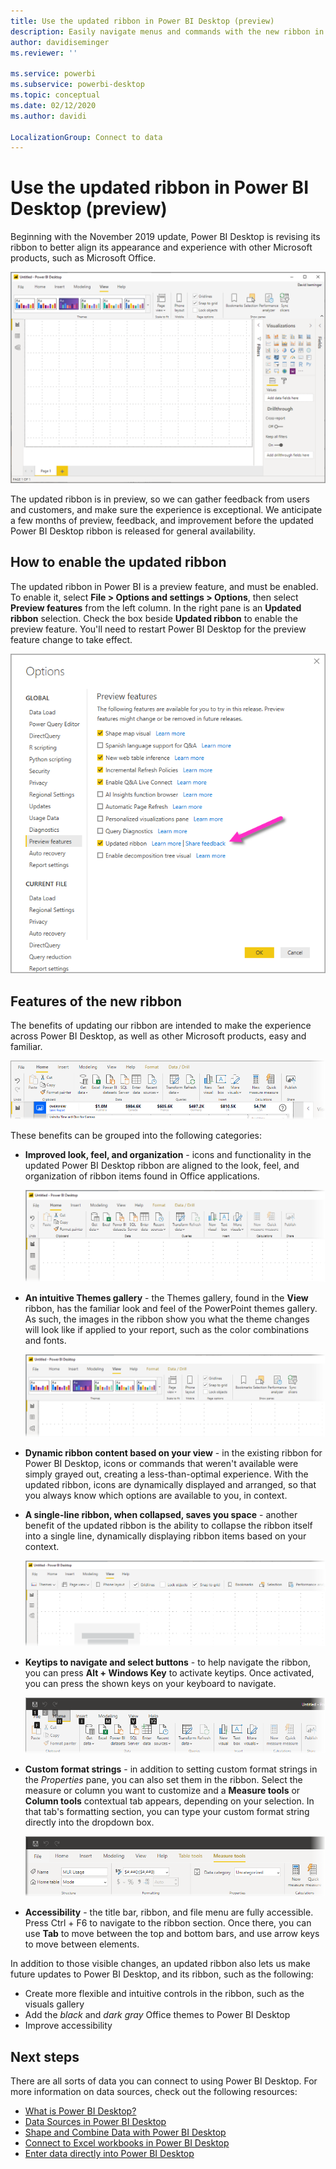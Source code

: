 ```yaml
---
title: Use the updated ribbon in Power BI Desktop (preview)
description: Easily navigate menus and commands with the new ribbon in Power BI Desktop
author: davidiseminger
ms.reviewer: ''

ms.service: powerbi
ms.subservice: powerbi-desktop
ms.topic: conceptual
ms.date: 02/12/2020
ms.author: davidi

LocalizationGroup: Connect to data
---
```

# Use the updated ribbon in Power BI Desktop (preview)

Beginning with the November 2019 update, Power BI Desktop is revising its ribbon to better align its appearance and experience with other Microsoft products, such as Microsoft Office.

![New ribbon in Power BI Desktop](media/desktop-ribbon/desktop-ribbon-02.png)

The updated ribbon is in preview, so we can gather feedback from users and customers, and make sure the experience is exceptional. We anticipate a few months of preview, feedback, and improvement before the updated Power BI Desktop ribbon is released for general availability. 

## How to enable the updated ribbon

The updated ribbon in Power BI is a preview feature, and must be enabled. To enable it, select **File > Options and settings > Options**, then select **Preview features** from the left column. In the right pane is an **Updated ribbon** selection. Check the box beside **Updated ribbon** to enable the preview feature. You'll need to restart Power BI Desktop for the preview feature change to take effect.

![The updated ribbon option for Power BI Desktop](media/desktop-ribbon/desktop-ribbon-01.png)


## Features of the new ribbon

The benefits of updating our ribbon are intended to make the experience across Power BI Desktop, as well as other Microsoft products, easy and familiar. 

![New ribbon in Power BI Desktop](media/desktop-ribbon/desktop-ribbon-03.png)

These benefits can be grouped into the following categories:

* **Improved look, feel, and organization** - icons and functionality in the updated Power BI Desktop ribbon are aligned to the look, feel, and organization of ribbon items found in Office applications.

    ![Improved look and feel](media/desktop-ribbon/desktop-ribbon-04.png)

* **An intuitive Themes gallery** - the Themes gallery, found in the **View** ribbon, has the familiar look and feel of the PowerPoint themes gallery. As such, the images in the ribbon show you what the theme changes will look like if applied to your report, such as the color combinations and fonts. 

    ![Better themes](media/desktop-ribbon/desktop-ribbon-05.png)

* **Dynamic ribbon content based on your view** - in the existing ribbon for Power BI Desktop, icons or commands that weren't available were simply grayed out, creating a less-than-optimal experience. With the updated ribbon, icons are dynamically displayed and arranged, so that you always know which options are available to you, in context.

* **A single-line ribbon, when collapsed, saves you space** - another benefit of the updated ribbon is the ability to collapse the ribbon itself into a single line, dynamically displaying ribbon items based on your context. 

    ![Collapsed ribbon](media/desktop-ribbon/desktop-ribbon-06.png)

* **Keytips to navigate and select buttons** - to help navigate the ribbon, you can press **Alt + Windows Key** to activate keytips. Once activated, you can press the shown keys on your keyboard to navigate.

    ![Keytips](media/desktop-ribbon/desktop-ribbon-07.png)

* **Custom format strings** - in addition to setting custom format strings in the *Properties* pane, you can also set them in the ribbon. Select the measure or column you want to customize and a **Measure tools** or **Column tools** contextual tab appears, depending on your selection. In that tab's formatting section, you can type your custom format string directly into the dropdown box.

    ![Custom format strings](media/desktop-ribbon/desktop-ribbon-08.png)

* **Accessibility** - the title bar, ribbon, and file menu are fully accessible. Press Ctrl + F6 to navigate to the ribbon section. Once there, you can use **Tab** to move between the top and bottom bars, and use arrow keys to move between elements.


In addition to those visible changes, an updated ribbon also lets us make future updates to Power BI Desktop, and its ribbon, such as the following:

* Create more flexible and intuitive controls in the ribbon, such as the visuals gallery
* Add the *black* and *dark gray* Office themes to Power BI Desktop
* Improve accessibility


## Next steps
There are all sorts of data you can connect to using Power BI Desktop. For more information on data sources, check out the following resources:

* [What is Power BI Desktop?](desktop-what-is-desktop.md)
* [Data Sources in Power BI Desktop](desktop-data-sources.md)
* [Shape and Combine Data with Power BI Desktop](desktop-shape-and-combine-data.md)
* [Connect to Excel workbooks in Power BI Desktop](desktop-connect-excel.md)   
* [Enter data directly into Power BI Desktop](desktop-enter-data-directly-into-desktop.md)   

